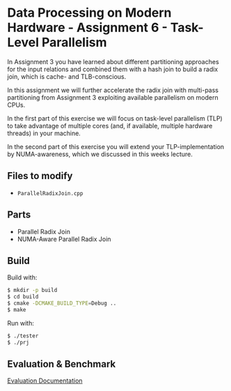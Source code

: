 # Data Processing on Modern Hardware - Assignment 6 - Task-Level Parallelism

In Assignment 3 you have learned about different partitioning approaches for the input relations and combined them with a hash join to build a radix join, which is cache- and TLB-conscious. 

In this assignment we will further accelerate the radix join with multi-pass partitioning from Assignment 3 exploiting available parallelism on modern CPUs.

In the first part of this exercise we will focus on task-level parallelism (TLP) to take advantage of multiple cores (and, if available, multiple hardware threads) in your machine. 

In the second part of this exercise you will extend your TLP-implementation by NUMA-awareness, which we discussed in this weeks lecture. 

## Files to modify
* `ParallelRadixJoin.cpp`

## Parts
- Parallel Radix Join
- NUMA-Aware Parallel Radix Join

## Build

Build with:
```bash
$ mkdir -p build
$ cd build
$ cmake -DCMAKE_BUILD_TYPE=Debug ..
$ make
```

Run with:
```bash
$ ./tester
$ ./prj
```

## Evaluation & Benchmark

[Evaluation Documentation](/Document.ipynb)